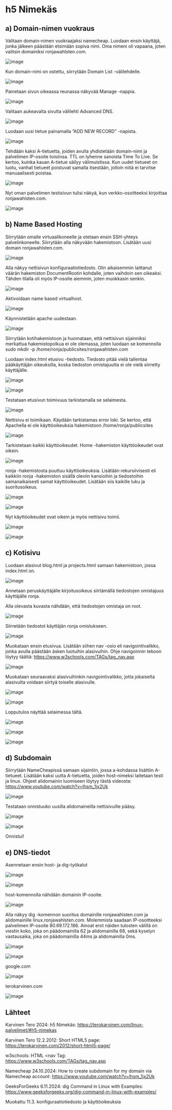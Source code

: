 # h5 Nimekäs
## a) Domain-nimen vuokraus
Valitaan domain-nimen vuokraajaksi namecheap. Luodaan ensin käyttäjä, jonka jälkeen päästään etsimään sopiva nimi. Oma nimeni oli vapaana, joten valitsin domainiksi ronjawahlsten.com.

![image](https://github.com/user-attachments/assets/4518c96f-202d-49ae-acc9-3e110e0459d7)


Kun domain-nimi on ostettu, siirrytään Domain List -välilehdelle.

![image](https://github.com/user-attachments/assets/a0811968-da4f-4f89-aad8-117435ba513f)

Painetaan sivun oikeassa reunassa näkyvää Manage -nappia.

![image](https://github.com/user-attachments/assets/3f63b758-5c93-41d4-a7c0-80ad65229e5f)

Valitaan aukeavalta sivulta välilehti Advanced DNS.

![image](https://github.com/user-attachments/assets/62e3a9d4-bde9-4f2a-9cbc-8c16b83809e5)

Luodaan uusi tietue painamalla ”ADD NEW RECORD” -napista.

![image](https://github.com/user-attachments/assets/42666258-8240-41db-9fb3-72cced7d4f79)

Tehdään kaksi A-tietuetta, joiden avulla yhdistetään domain-nimi ja palvelimen IP-osoite toisiinsa. TTL on lyhenne sanoista Time To Live. Se kertoo, kuinka kauan A-tietue säilyy välimuistissa. Kun uudet tietueet on luotu, vanhat tietueet poistuvat samalla itsestään, jolloin niitä ei tarvitse manuaalisesti poistaa.

![image](https://github.com/user-attachments/assets/0c1c8221-9f7d-4590-ab97-a4c9f016b620)

Nyt oman palvelimen testisivun tulisi näkyä, kun verkko-osoitteeksi kirjoittaa ronjawahlsten.com.

![image](https://github.com/user-attachments/assets/924a5442-7cda-4aa1-a37f-2d7422b2ba84)


## b) Name Based Hosting
Siirrytään omalle virtuaalikoneelle ja otetaan ensin SSH-yhteys palvelinkoneelle. Siirrytään alla näkyvään hakemistoon. Lisätään uusi domain ronjawahlsten.com.

![image](https://github.com/user-attachments/assets/f3e4677a-11f6-4f7b-b10c-60a7f41b77d1)

Alla näkyy nettisivun konfiguraatiotiedosto. Olin aikaisemmin laittanut väärän hakemiston DocumentRootin kohdalle, joten vaihdoin sen oikeaksi. Tähden tilalla oli myös IP-osoite aiemmin, joten muokkasin senkin.

![image](https://github.com/user-attachments/assets/eed07716-5b93-47f2-a323-3726cf84ec5e)

Aktivoidaan name based virtualhost.

![image](https://github.com/user-attachments/assets/26512c56-8c7f-4d18-8cd3-bcbb03887646)

Käynnistetään apache uudestaan.

![image](https://github.com/user-attachments/assets/79f321a7-7816-423c-be9f-ead8e120e956)

Siirrytään kotihakemistoon ja huomataan, että nettisivun sijainniksi merkattua hakemistopolkua ei ole olemassa, joten luodaan se komennolla
sudo mkdir -p /home/ronja/publicsites/ronjawahlsten.com

Luodaan index.html etusivu -tiedosto. Tiedosto pitää vielä tallentaa pääkäyttäjän oikeuksilla, koska tiedoston omistajuutta ei ole vielä siirretty käyttäjälle.

![image](https://github.com/user-attachments/assets/52214820-5fcf-46d8-b96a-baf4e89c2208)

![image](https://github.com/user-attachments/assets/1298c74b-1367-4ea1-ad2f-49a573d8c054)

Testataan etusivun toimivuus tarkistamalla se selaimesta.

![image](https://github.com/user-attachments/assets/186ed337-3587-47a0-8313-ab259c3d608c)

Nettisivu ei toimikaan. Käydään tarkistamas error loki. Se kertoo, että Apachella ei ole käyttöoikeuksia hakemistoon /home/ronja/publicsites

![image](https://github.com/user-attachments/assets/1f905bc3-3d47-4a72-94de-3e808b5c849d)

Tarkistetaan kaikki käyttöoikeudet. Home -hakemiston käyttöoikeudet ovat oikein.

![image](https://github.com/user-attachments/assets/4520d3df-d36c-4fa8-98d3-13a5a0e62de9)

ronja -hakemistosta puuttuu käyttöoikeuksia. Lisätään rekursiivisesti eli kaikkiin ronja -hakemiston sisällä oleviin kansioihin ja tiedostoihin samanaikaisesti samat käyttöoikeudet. Lisätään siis kaikille luku ja suoritusoikeus.

![image](https://github.com/user-attachments/assets/277015c0-cdca-4e91-b908-cc3fe9de6abf)

![image](https://github.com/user-attachments/assets/bcf2a1ff-68f7-4681-af0b-5a4ee6428949)

Nyt käyttöoikeudet ovat oikein ja myös nettisivu toimii.

![image](https://github.com/user-attachments/assets/8dc170e0-5367-4920-963d-df1d52fa6019)

![image](https://github.com/user-attachments/assets/811bb0f3-b10c-4ffb-a53d-19e6bf98e87c)


## c) Kotisivu

Luodaan alasivut blog.html ja projects.html samaan hakemistoon, jossa index.html on.

![image](https://github.com/user-attachments/assets/c19c590f-eeea-402a-98af-e226ef710c9d)

Annetaan peruskäyttäjälle kirjoitusoikeus siirtämällä tiedostojen omistajuus käyttäjälle ronja.

Alla olevasta kuvasta nähdään, että tiedostojen omistaja on root.

![image](https://github.com/user-attachments/assets/ab5e09a3-cf39-4f7e-ab5b-1136f2d60b17)

Siirretään tiedostot käyttäjän ronja omistukseen.

![image](https://github.com/user-attachments/assets/a701c507-9bc5-4808-be04-2344bb57f35f)

Muokataan ensin etusivua. Lisätään siihen nav -osio eli navigointivalikko, jonka avulla päästään äsken luotuihin alasivuihin. Ohje navigoinnin tekoon löytyy täältä: https://www.w3schools.com/TAGs/tag_nav.asp

![image](https://github.com/user-attachments/assets/aab3c4d0-b99f-4c1c-b94b-de5470a2c6dc)

Muokataan seuraavaksi alasivuihinkin navigointivalikko, jotta jokaiselta alasivulta voidaan siirtyä toiselle alasivulle.

![image](https://github.com/user-attachments/assets/5dad3cb6-6541-456d-bcd4-84d3d17fa718)

![image](https://github.com/user-attachments/assets/24f85447-b3e5-47e0-a09f-594e23ef4ebe)

Lopputulos näyttää selaimessa tältä.

![image](https://github.com/user-attachments/assets/d4496a38-78d8-4575-8ba9-953f5fe36a96)

![image](https://github.com/user-attachments/assets/a0a00795-c8ff-4560-ae03-0939937e677c)

![image](https://github.com/user-attachments/assets/5d3e57bf-b822-4405-ab50-623602da129c)

## d) Subdomain

Siirrytään NameCheapissä samaan sijaintiin, jossa a-kohdassa lisättiin A-tietueet. Lisätään kaksi uutta A-tietuetta, joiden host-nimeksi laitetaan testi ja linux. Ohjeet alidomainin luomiseen löytyy tästä videosta: https://www.youtube.com/watch?v=lhsm_1jx2Uk

![image](https://github.com/user-attachments/assets/e583adf9-1ee5-4181-8a23-58274d23532d)


Testataan onnistuuko uusilla alidomaineilla nettisivuille pääsy.

![image](https://github.com/user-attachments/assets/b553cfc1-766e-4b53-93a9-257048017bf1)

![image](https://github.com/user-attachments/assets/bb0539ac-d7eb-425b-8ff3-e2b590a532ab)


Onnistui!

## e) DNS-tiedot

Asennetaan ensin host- ja dig-työkalut

![image](https://github.com/user-attachments/assets/bed72478-9766-42cb-884b-14c0bff51d74)

![image](https://github.com/user-attachments/assets/e3a1db6a-36b9-4e7c-8680-fe8c6b4b42e7)

host-komennolla nähdään domainin IP-osoite.

![image](https://github.com/user-attachments/assets/fee54e82-630f-4da3-bd26-b4c5f4f41482)


Alla näkyy dig -komennon suoritus domainille ronjawahlsten.com ja alidomainille linux.ronjawahlsten.com. Molemmista saadaan IP-osoitteeksi palvelimen IP-osoite 80.69.172.186. Ainoat erot näiden tulosten välillä on viestin koko, joka on päädomainilla 62 ja alidomainilla 68, sekä kyselyn vastausaika, joka on päädomainilla 44ms ja alidomainilla 0ms.

![image](https://github.com/user-attachments/assets/637daac3-6f71-4058-a4ca-2d2726f9ec51)

![image](https://github.com/user-attachments/assets/c54e4cce-d52a-4bbd-b37d-4b0864bbd277)



google.com

![image](https://github.com/user-attachments/assets/433b20a0-e45e-4168-822f-8661b0889584)


terokarvinen.com

![image](https://github.com/user-attachments/assets/0061a22f-0be8-44ec-bbe3-810fbf8775c3)


## Lähteet

Karvinen Tero 2024: h5 Nimekäs: https://terokarvinen.com/linux-palvelimet/#h5-nimekas

Karvinen Tero 12.2.2012: Short HTML5 page: https://terokarvinen.com/2012/short-html5-page/

w3schools: HTML <nav Tag: https://www.w3schools.com/TAGs/tag_nav.asp

Namecheap 24.10.2024: How to create subdomain for my domain via Namecheap account: https://www.youtube.com/watch?v=lhsm_1jx2Uk

GeeksForGeeks 6.11.2024: dig Command in Linux with Examples: https://www.geeksforgeeks.org/dig-command-in-linux-with-examples/


Muokattu 11.3. konfiguraatiotiedosto ja käyttöoikeuksia
